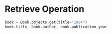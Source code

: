 # Retrieve Operation

```python
book = Book.objects.get(title="1984")
book.title, book.author, book.publication_year
